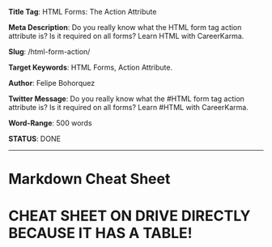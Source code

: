 **Title Tag**: HTML Forms: The Action Attribute

**Meta Description**: Do you really know what the HTML form tag action attribute is? Is it required on all forms? Learn HTML with CareerKarma.

**Slug**: /html-form-action/

**Target Keywords**: HTML Forms, Action Attribute.

**Author**: Felipe Bohorquez

**Twitter Message**: Do you really know what the #HTML form tag action attribute is? Is it required on all forms? Learn #HTML with CareerKarma.

**Word-Range**: 500 words

**STATUS**: DONE

---

# Markdown Cheat Sheet

# CHEAT SHEET ON DRIVE DIRECTLY BECAUSE IT HAS A TABLE!
